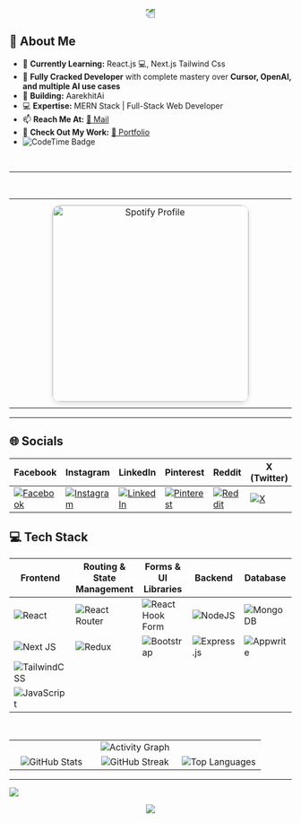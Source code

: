 <p align="center">
  <img src="https://capsule-render.vercel.app/api?type=waving&color=gradient&height=100&section=header" style="transform: rotate(180deg); animation: wave 5s infinite;" />
</p>

</p>


## 🚀 About Me  

- 🌱 **Currently Learning:** React.js 💻, Next.js Tailwind Css   <br>
- 🎯 **Fully Cracked Developer** with complete mastery over **Cursor, OpenAI, and multiple AI use cases**    <br>
- 🤖 **Building:** AarekhitAi    <br>
- 💻 **Expertise:** MERN Stack | Full-Stack Web Developer     <br>
- 📫 **Reach Me At:** [📧 Mail](mailto:soumyaranjanpanda910@gmail.com)    <br>
- 🚀 **Check Out My Work:** [🌟 Portfolio](https://soumya-ranjan.tech)
-  ![CodeTime Badge](https://img.shields.io/endpoint?style=social&color=222&url=https%3A%2F%2Fapi.codetime.dev%2Fshield%3Fid%3D30864%26project%3D%26in=0)   <br>
  
<br>

---


  <br>

<table align="center" width="100%" style="border-collapse: collapse;">
  <tr>
    <td align="center" width="50%" style="padding: 10px;">
      <a href="https://open.spotify.com/collection/tracks">
        <img src="https://spotify-github-profile.kittinanx.com/api/view.svg?uid=31brap4qtpogw3xyjexrhrmkrjq4&cover_image=true&theme=natemoo-re&show_offline=false&background_color=000000&interchange=true&bar_color=e6ad0f&bar_color_cover=false" alt="Spotify Profile" width="350" style="border-radius: 15px; border: 1px solid #ddd; box-shadow: 0 4px 8px rgba(0, 0, 0, 0.1);">
      </a>
    </td>
  </tr>
</table>


---
## 🌐 Socials  

| Facebook | Instagram | LinkedIn | Pinterest | Reddit | X (Twitter) | CodePen |
|----------|----------|----------|-----------|--------|-------------|---------|
| [![Facebook](https://img.shields.io/badge/Facebook-%231877F2.svg?logo=Facebook&logoColor=white)](https://facebook.com/soumyaranjan.therock.568089) | [![Instagram](https://img.shields.io/badge/Instagram-%23E4405F.svg?logo=Instagram&logoColor=white)](https://instagram.com/anonymous__warior) | [![LinkedIn](https://img.shields.io/badge/LinkedIn-%230077B5.svg?logo=linkedin&logoColor=white)](https://www.linkedin.com/in/soumyapanda12/) | [![Pinterest](https://img.shields.io/badge/Pinterest-%23E60023.svg?logo=Pinterest&logoColor=white)](https://pinterest.com/kingofkings188) | [![Reddit](https://img.shields.io/badge/Reddit-%23FF4500.svg?logo=Reddit&logoColor=white)](https://reddit.com/user/Capital-Score2826) | [![X](https://img.shields.io/badge/X-%231DA1F2.svg?logo=X&logoColor=white)](https://twitter.com/@Thesourya2000) | [![Codepen](https://img.shields.io/badge/Codepen-%231DA1F2.svg?logo=Codepen&logoColor=white)](https://codepen.io/soumyaranjan-panda-the-typescripter) |
















## 💻 Tech Stack

| Frontend | Routing & State Management | Forms & UI Libraries | Backend | Database | Build Tools | Deployment |
|----------|----------------------------|----------------------|---------|----------|-------------|------------|
| ![React](https://img.shields.io/badge/react-%2320232a.svg?style=plastic&logo=react&logoColor=%2361DAFB) | ![React Router](https://img.shields.io/badge/React_Router-CA4245?style=plastic&logo=react-router&logoColor=white) | ![React Hook Form](https://img.shields.io/badge/React%20Hook%20Form-%23EC5990.svg?style=plastic&logo=reacthookform&logoColor=white) | ![NodeJS](https://img.shields.io/badge/node.js-6DA55F?style=plastic&logo=node.js&logoColor=white) | ![MongoDB](https://img.shields.io/badge/MongoDB-%234ea94b.svg?style=plastic&logo=mongodb&logoColor=white) | ![Vite](https://img.shields.io/badge/vite-%23646CFF.svg?style=plastic&logo=vite&logoColor=white) | ![Vercel](https://img.shields.io/badge/vercel-%23000000.svg?style=plastic&logo=vercel&logoColor=white) |
| ![Next JS](https://img.shields.io/badge/Next-black?style=plastic&logo=next.js&logoColor=white) | ![Redux](https://img.shields.io/badge/redux-%23593d88.svg?style=plastic&logo=redux&logoColor=white) | ![Bootstrap](https://img.shields.io/badge/bootstrap-%238511FA.svg?style=plastic&logo=bootstrap&logoColor=white) | ![Express.js](https://img.shields.io/badge/express.js-%23404d59.svg?style=plastic&logo=express&logoColor=%2361DAFB) | ![Appwrite](https://img.shields.io/badge/appwrite-%233d8bfd.svg?style=plastic&logo=appwrite&logoColor=white) | ![NPM](https://img.shields.io/badge/NPM-%23CB3837.svg?style=plastic&logo=npm&logoColor=white) | |
| ![TailwindCSS](https://img.shields.io/badge/tailwindcss-%2338B2AC.svg?style=plastic&logo=tailwind-css&logoColor=white) | | | | | ![TypeScript](https://img.shields.io/badge/typescript-%23007ACC.svg?style=plastic&logo=typescript&logoColor=white) | |
| ![JavaScript](https://img.shields.io/badge/javascript-%23323330.svg?style=plastic&logo=javascript&logoColor=%23F7DF1E) | | | | | | |







<br>
<table>
    <tr>
    <td colspan="3" align="center">
      <img src="https://github-readme-activity-graph.vercel.app/graph?username=soummyaanon&bg_color=00364a&color=ffffff&line=77bb41&point=ffecd5&area=true&hide_border=true" alt="Activity Graph">
    </td>
  </tr>
  <tr>
    <td align="center" width="33%">
      <img src="https://github-readme-stats.vercel.app/api?username=soummyaanon&theme=ambient_gradient&hide_border=false&include_all_commits=true&count_private=true" alt="GitHub Stats">
    </td>
    <td align="center" width="33%">
      <img src="https://github-readme-streak-stats.herokuapp.com/?user=soummyaanon&theme=ambient_gradient&hide_border=false" alt="GitHub Streak">
    </td>
    <td align="center" width="33%">
      <img src="https://github-readme-stats.vercel.app/api/top-langs/?username=soummyaanon&theme=ambient_gradient&hide_border=false&include_all_commits=true&count_private=true&layout=compact" alt="Top Languages">
    </td>
  </tr>

</table>





---
[![](https://visitcount.itsvg.in/api?id=soummyaanon&icon=9&color=0)](https://visitcount.itsvg.in)

  <p align="center">
     <img src="https://capsule-render.vercel.app/api?type=waving&color=gradient&height=100&section=footer"/>
</p>

